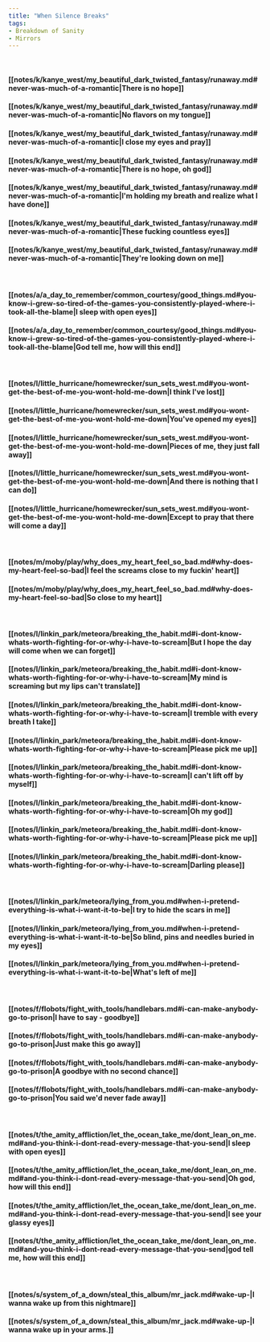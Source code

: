 ```yaml
---
title: "When Silence Breaks"
tags:
- Breakdown of Sanity
- Mirrors
---
```

&nbsp;
#### [[notes/k/kanye_west/my_beautiful_dark_twisted_fantasy/runaway.md#never-was-much-of-a-romantic|There is no hope]]
#### [[notes/k/kanye_west/my_beautiful_dark_twisted_fantasy/runaway.md#never-was-much-of-a-romantic|No flavors on my tongue]]
#### [[notes/k/kanye_west/my_beautiful_dark_twisted_fantasy/runaway.md#never-was-much-of-a-romantic|I close my eyes and pray]]
#### [[notes/k/kanye_west/my_beautiful_dark_twisted_fantasy/runaway.md#never-was-much-of-a-romantic|There is no hope, oh god]]
#### [[notes/k/kanye_west/my_beautiful_dark_twisted_fantasy/runaway.md#never-was-much-of-a-romantic|I'm holding my breath and realize what I have done]]
#### [[notes/k/kanye_west/my_beautiful_dark_twisted_fantasy/runaway.md#never-was-much-of-a-romantic|These fucking countless eyes]]
#### [[notes/k/kanye_west/my_beautiful_dark_twisted_fantasy/runaway.md#never-was-much-of-a-romantic|They're looking down on me]]
&nbsp;
#### [[notes/a/a_day_to_remember/common_courtesy/good_things.md#you-know-i-grew-so-tired-of-the-games-you-consistently-played-where-i-took-all-the-blame|I sleep with open eyes]]
#### [[notes/a/a_day_to_remember/common_courtesy/good_things.md#you-know-i-grew-so-tired-of-the-games-you-consistently-played-where-i-took-all-the-blame|God tell me, how will this end]]
&nbsp;
#### [[notes/l/little_hurricane/homewrecker/sun_sets_west.md#you-wont-get-the-best-of-me-you-wont-hold-me-down|I think I've lost]]
#### [[notes/l/little_hurricane/homewrecker/sun_sets_west.md#you-wont-get-the-best-of-me-you-wont-hold-me-down|You've opened my eyes]]
#### [[notes/l/little_hurricane/homewrecker/sun_sets_west.md#you-wont-get-the-best-of-me-you-wont-hold-me-down|Pieces of me, they just fall away]]
#### [[notes/l/little_hurricane/homewrecker/sun_sets_west.md#you-wont-get-the-best-of-me-you-wont-hold-me-down|And there is nothing that I can do]]
#### [[notes/l/little_hurricane/homewrecker/sun_sets_west.md#you-wont-get-the-best-of-me-you-wont-hold-me-down|Except to pray that there will come a day]]
&nbsp;
#### [[notes/m/moby/play/why_does_my_heart_feel_so_bad.md#why-does-my-heart-feel-so-bad|I feel the screams close to my fuckin' heart]]
#### [[notes/m/moby/play/why_does_my_heart_feel_so_bad.md#why-does-my-heart-feel-so-bad|So close to my heart]]
&nbsp;
#### [[notes/l/linkin_park/meteora/breaking_the_habit.md#i-dont-know-whats-worth-fighting-for-or-why-i-have-to-scream|But I hope the day will come when we can forget]]
#### [[notes/l/linkin_park/meteora/breaking_the_habit.md#i-dont-know-whats-worth-fighting-for-or-why-i-have-to-scream|My mind is screaming but my lips can't translate]]
#### [[notes/l/linkin_park/meteora/breaking_the_habit.md#i-dont-know-whats-worth-fighting-for-or-why-i-have-to-scream|I tremble with every breath I take]]
#### [[notes/l/linkin_park/meteora/breaking_the_habit.md#i-dont-know-whats-worth-fighting-for-or-why-i-have-to-scream|Please pick me up]]
#### [[notes/l/linkin_park/meteora/breaking_the_habit.md#i-dont-know-whats-worth-fighting-for-or-why-i-have-to-scream|I can't lift off by myself]]
#### [[notes/l/linkin_park/meteora/breaking_the_habit.md#i-dont-know-whats-worth-fighting-for-or-why-i-have-to-scream|Oh my god]]
#### [[notes/l/linkin_park/meteora/breaking_the_habit.md#i-dont-know-whats-worth-fighting-for-or-why-i-have-to-scream|Please pick me up]]
#### [[notes/l/linkin_park/meteora/breaking_the_habit.md#i-dont-know-whats-worth-fighting-for-or-why-i-have-to-scream|Darling please]]
&nbsp;
#### [[notes/l/linkin_park/meteora/lying_from_you.md#when-i-pretend-everything-is-what-i-want-it-to-be|I try to hide the scars in me]]
#### [[notes/l/linkin_park/meteora/lying_from_you.md#when-i-pretend-everything-is-what-i-want-it-to-be|So blind, pins and needles buried in my eyes]]
#### [[notes/l/linkin_park/meteora/lying_from_you.md#when-i-pretend-everything-is-what-i-want-it-to-be|What's left of me]]
&nbsp;
#### [[notes/f/flobots/fight_with_tools/handlebars.md#i-can-make-anybody-go-to-prison|I have to say - goodbye]]
#### [[notes/f/flobots/fight_with_tools/handlebars.md#i-can-make-anybody-go-to-prison|Just make this go away]]
#### [[notes/f/flobots/fight_with_tools/handlebars.md#i-can-make-anybody-go-to-prison|A goodbye with no second chance]]
#### [[notes/f/flobots/fight_with_tools/handlebars.md#i-can-make-anybody-go-to-prison|You said we'd never fade away]]
&nbsp;
#### [[notes/t/the_amity_affliction/let_the_ocean_take_me/dont_lean_on_me.md#and-you-think-i-dont-read-every-message-that-you-send|I sleep with open eyes]]
#### [[notes/t/the_amity_affliction/let_the_ocean_take_me/dont_lean_on_me.md#and-you-think-i-dont-read-every-message-that-you-send|Oh god, how will this end]]
#### [[notes/t/the_amity_affliction/let_the_ocean_take_me/dont_lean_on_me.md#and-you-think-i-dont-read-every-message-that-you-send|I see your glassy eyes]]
#### [[notes/t/the_amity_affliction/let_the_ocean_take_me/dont_lean_on_me.md#and-you-think-i-dont-read-every-message-that-you-send|god tell me, how will this end]]
&nbsp;
#### [[notes/s/system_of_a_down/steal_this_album/mr_jack.md#wake-up-|I wanna wake up from this nightmare]]
#### [[notes/s/system_of_a_down/steal_this_album/mr_jack.md#wake-up-|I wanna wake up in your arms.]]
